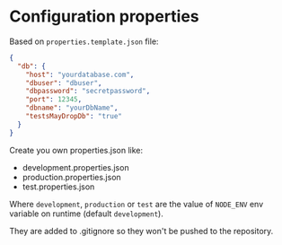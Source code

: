 # Configuration properties

Based on `properties.template.json` file:
```json
{
  "db": {
    "host": "yourdatabase.com",
    "dbuser": "dbuser",
    "dbpassword": "secretpassword",
    "port": 12345,
    "dbname": "yourDbName",
    "testsMayDropDb": "true"
  }
}
```

Create you own properties.json like:
- development.properties.json
- production.properties.json
- test.properties.json

Where `development`, `production` or `test` are the value of `NODE_ENV` env variable on runtime (default `development`).

They are added to .gitignore so they won't be pushed to the repository.
